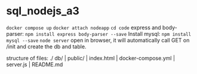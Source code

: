 # sql_nodejs_a3

`docker compose up`
`docker attach nodeapp`
`cd code`
express and body-parser: `npm install express body-parser --save`
Install mysql: `npm install mysql --save`
`node server`
open in browser, it will automatically call GET on /init and create the db and table.

structure of files:
./
    db/
    |
    public/
    |       index.html
    |
    docker-compose.yml
    |
    server.js
    |
    README.md
